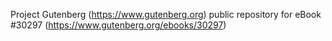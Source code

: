 Project Gutenberg (https://www.gutenberg.org) public repository for eBook #30297 (https://www.gutenberg.org/ebooks/30297)
